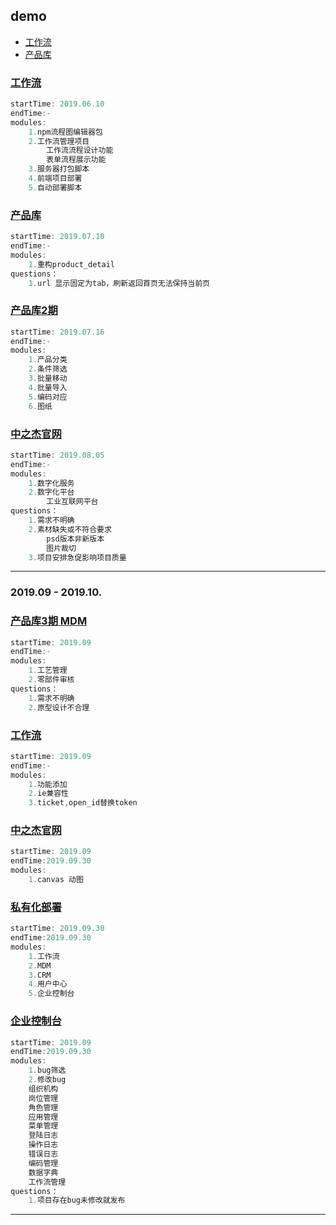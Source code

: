 ## demo
* [工作流](#工作流)
* [产品库](#产品库)

### [工作流](#demo)
```javascript
startTime: 2019.06.10
endTime:-
modules:
    1.npm流程图编辑器包
    2.工作流管理项目
        工作流流程设计功能
        表单流程展示功能
    3.服务器打包脚本
    4.前端项目部署
    5.自动部署脚本
```

### [产品库](#demo)
```javascript
startTime: 2019.07.10
endTime:-
modules:
    1.重构product_detail
questions：
    1.url 显示固定为tab，刷新返回首页无法保持当前页
```

### [产品库2期](#demo)
```javascript
startTime: 2019.07.16
endTime:-
modules:
    1.产品分类
    2.条件筛选
    3.批量移动
    4.批量导入
    5.编码对应
    6.图纸
```

### [中之杰官网](#demo)
```javascript
startTime: 2019.08.05
endTime:-
modules:
    1.数字化服务
    2.数字化平台
        工业互联网平台
questions：
    1.需求不明确
    2.素材缺失或不符合要求
        psd版本非新版本
        图片裁切
    3.项目安排急促影响项目质量
```

***
### 2019.09 - 2019.10.
### [产品库3期 MDM](#demo)
```javascript
startTime: 2019.09
endTime:-
modules:
    1.工艺管理
    2.零部件审核
questions：
    1.需求不明确
    2.原型设计不合理
```

### [工作流](#demo)
```javascript
startTime: 2019.09
endTime:-
modules:
    1.功能添加
    2.ie兼容性
    3.ticket,open_id替换token
```

### [中之杰官网](#demo)
```javascript
startTime: 2019.09
endTime:2019.09.30
modules:
    1.canvas 动图
```

### [私有化部署](#demo)
```javascript
startTime: 2019.09.30
endTime:2019.09.30
modules:
    1.工作流
    2.MDM
    3.CRM
    4.用户中心
    5.企业控制台
```

### [企业控制台](#demo)
```javascript
startTime: 2019.09
endTime:2019.09.30
modules:
    1.bug筛选
    2.修改bug
    组织机构
    岗位管理
    角色管理
    应用管理
    菜单管理
    登陆日志
    操作日志
    错误日志
    编码管理
    数据字典
    工作流管理
questions：
    1.项目存在bug未修改就发布
```
***